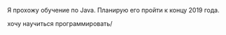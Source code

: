 

Я прохожу обучение по Java. Планирую его пройти к концу 2019 года.


хочу научиться программировать/
